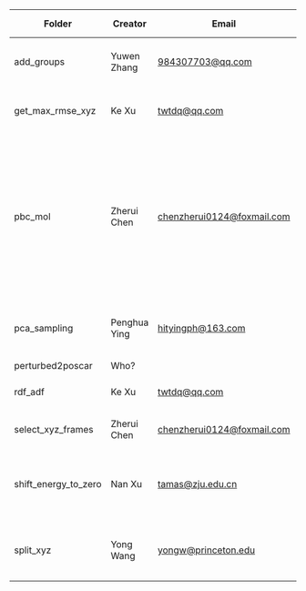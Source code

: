 


| Folder               | Creator      | Email                      | Brief Description                                            |
| -------------------- | ------------ | -------------------------- | ------------------------------------------------------------ |
| add_groups           | Yuwen Zhang  | 984307703@qq.com           | Generate grouping method(s) for `model.xyz`.                 |
| get_max_rmse_xyz     | Ke Xu        | twtdq@qq.com               | Identify structures with the largest errors.                 |
| pbc_mol              | Zherui Chen  | chenzherui0124@foxmail.com | It processes XYZ trajectory files of molecular simulations to ensure that molecules remain intact across periodic boundaries in the simulation box. |
| pca_sampling         | Penghua Ying | hityingph@163.com          | Farthest-point sampling based on `calorine`.                 |
| perturbed2poscar     | Who?         |                            | What?                                                        |
| rdf_adf              | Ke Xu        | twtdq@qq.com               | Calculate RDF and ADF using `OVITO`.                         |
| select_xyz_frames    | Zherui Chen  | chenzherui0124@foxmail.com | Select frames from the `exyz`  file.                         |
| shift_energy_to_zero | Nan Xu       | tamas@zju.edu.cn           | Shift the average energy of each species to zero for a dataset. |
| split_xyz            | Yong Wang    | yongw@princeton.edu        | Some functionalities for training/test data.                 |

